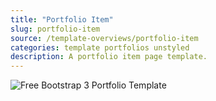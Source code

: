 ```yaml
---
title: "Portfolio Item"
slug: portfolio-item
source: /template-overviews/portfolio-item
categories: template portfolios unstyled
description: A portfolio item page template.
---
```


<img src="http://sbootstrap.BootstrapBasec.netdna-cdn.com/assets/img/templates/portfolio-item.jpg" class="img-responsive" alt="Free Bootstrap 3 Portfolio Template">
